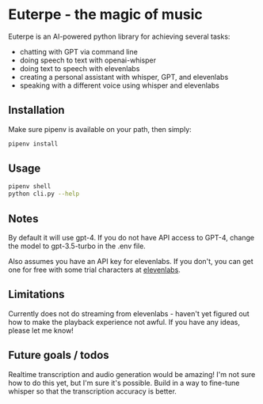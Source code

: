 # Euterpe - the magic of music

Euterpe is an AI-powered python library for achieving several tasks:

- chatting with GPT via command line
- doing speech to text with openai-whisper
- doing text to speech with elevenlabs
- creating a personal assistant with whisper, GPT, and elevenlabs
- speaking with a different voice using whisper and elevenlabs

## Installation

Make sure pipenv is available on your path, then simply:

```bash
pipenv install
```

## Usage

```bash
pipenv shell
python cli.py --help
```

## Notes

By default it will use gpt-4. If you do not have API access to GPT-4, change the model to gpt-3.5-turbo in the .env file.

Also assumes you have an API key for elevenlabs. If you don't, you can get one for free with some trial characters at [elevenlabs](https://elevenlabs.io/).

## Limitations

Currently does not do streaming from elevenlabs - haven't yet figured out how to make the playback experience not awful. If you have any ideas, please let me know!

## Future goals / todos

Realtime transcription and audio generation would be amazing! I'm not sure how to do this yet, but I'm sure it's possible.
Build in a way to fine-tune whisper so that the transcription accuracy is better.
